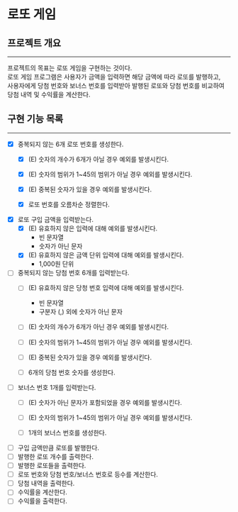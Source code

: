 # 로또 게임

## 프로젝트 개요
- - - 
프로젝트의 목표는 로또 게임을 구현하는 것이다.  
로또 게임 프로그램은 사용자가 금액을 입력하면 해당 금액에 따라 로또를 발행하고,   
사용자에게 당첨 번호와 보너스 번호를 입력받아 발행된 로또와 당첨 번호를 비교하여 당첨 내역 및 수익률을 계산한다.


## 구현 기능 목록
- - - 
- [x] 중복되지 않는 6개 로또 번호를 생성한다.
  - [x] (E) 숫자의 개수가 6개가 아닐 경우 예외를 발생시킨다.
  - [x] (E) 숫자의 범위가 1~45의 범위가 아닐 경우 예외를 발생시킨다.
  - [x] (E) 중복된 숫자가 있을 경우 예외를 발생시킨다.
  - [x] 로또 번호를 오름차순 정렬한다.


- [x] 로또 구입 금액을 입력받는다.
  - [x] (E) 유효하지 않은 입력에 대해 예외를 발생시킨다.
    - 빈 문자열
    - 숫자가 아닌 문자
  - [x] (E) 유효하지 않은 금액 단위 입력에 대해 예외를 발생시킨다.
    - 1,000원 단위


- [ ] 중복되지 않는 당첨 번호 6개를 입력받는다.
  - [ ] (E) 유효하지 않은 당청 번호 입력에 대해 예외를 발생시킨다.
    - 빈 문자열
    - 구분자 (,) 외에 숫자가 아닌 문자
  - [ ] (E) 숫자의 개수가 6개가 아닌 경우 예외를 발생시킨다.
  - [ ] (E) 숫자의 범위가 1~45의 범위가 아닐 경우 예외를 발생시킨다.
  - [ ] (E) 중복된 숫자가 있을 경우 예외를 발생시킨다.
  - [ ] 6개의 당첨 번호 숫자를 생성한다.


- [ ] 보너스 번호 1개를 입력받는다.
  - [ ] (E) 숫자가 아닌 문자가 포함되었을 경우 예외를 발생시킨다.
  - [ ] (E) 숫자의 범위가 1~45의 범위가 아닐 경우 예외를 발생시킨다.
  - [ ] 1개의 보너스 번호를 생성한다.


- [ ] 구입 금액만큼 로또를 발행한다.
- [ ] 발행한 로또 개수를 출력한다.
- [ ] 발행한 로또들을 출력한다.
- [ ] 로또 번호와 당첨 번호/보너스 번호로 등수를 계산한다.
- [ ] 당첨 내역을 출력한다.
- [ ] 수익률을 계산한다.
- [ ] 수익률을 출력한다.